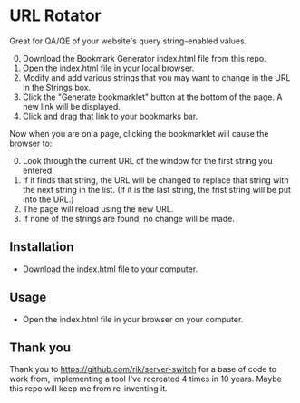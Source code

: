 URL Rotator
=============

Great for QA/QE of your website's query string-enabled values.

0. Download the Bookmark Generator index.html file from this repo.
0. Open the index.html file in your local browser.
0. Modify and add various strings that you may want to change in the URL in the Strings box.
0. Click the "Generate bookmarklet" button at the bottom of the page. A new link will be displayed.
0. Click and drag that link to your bookmarks bar.

Now when you are on a page, clicking the bookmarklet will cause the browser to:

0. Look through the current URL of the window for the first string you entered.
0. If it finds that string, the URL will be changed to replace that string with the next string in the list. (If it is the last string, the frist string will be put into the URL.)
0. The page will reload using the new URL.
0. If none of the strings are found, no change will be made.


Installation
-----------

* Download the index.html file to your computer.

Usage
-----

* Open the index.html file in your browser on your computer.


Thank you
------------

Thank you to https://github.com/rik/server-switch for a base of code to work from, implementing a tool I've recreated 4 times in 10 years. Maybe this repo will keep me from re-inventing it.
